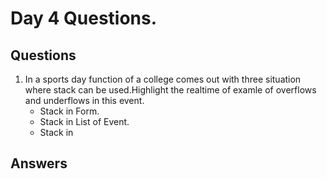 # Day 4 Questions.

## Questions

1. In a sports day function of a college comes out with three situation where stack can be used.Highlight the realtime of examle of overflows and underflows in this event.
   - Stack in Form.
   - Stack in List of Event.
   - Stack in

## Answers
